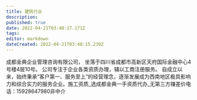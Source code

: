 ```yaml
---
title: 建筑行业
description: 
published: true
date: 2022-04-21T03:48:17.171Z
tags: 
editor: markdown
dateCreated: 2022-04-21T03:48:15.239Z
---
```


成都金典企业管理咨询有限公司， 坐落于四川省成都市高新区天府国际金融中心4号楼4层10号。 公司专注于企业各类资质办理，辅以工商注册服务。 自成立以来，始终秉承“客户第一、服务至上”的经营理念，逐渐发展成为西南地区极具影响力和综合实力的服务企业。施工资质_选成都金典一手资质代办_无第三方赚差价电话：15928647980非中介